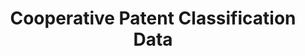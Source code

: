 ---
layout: default
bigquery: https://console.cloud.google.com/bigquery?p=patents-public-data&d=cpc&page=dataset
citation: '“Cooperative Patent Classification” by the EPO and USPTO, for public use. '
contributors: EPO, USPTO
cost: None
description: Cooperative Patent Classification Data contains the scheme and definitions
  of the Cooperative Patent Classification system for classifying patent documents.
  The CPC is the result of a partnership between the EPO and the USPTO in their joint
  effort to develop a common, internationally compatible classification system for
  technical documents, in particular patent publications, which will be used by both
  offices in the patent granting process
documentation: https://www.cooperativepatentclassification.org/cpcSchemeAndDefinitions
last_edit: 04/06/2022, 15:47:12
location: https://www.cooperativepatentclassification.org/index
maintained_by: USPTO, EPO
schema_fields:
- notAllocatable
- residual_references
- glossary
- informativeReferences
- additional_only
- synonyms
- title_part
- breakdownCode
- title_full
- limiting_references
- applicationReferences
- ipcConcordant
- level
- application_references
- symbol
- breakdown_code
- not_allocatable
- ipc_concordant
- informative_references
- limitingReferences
- residualReferences
- status
- children
- child_groups
- definition
- titleFull
- childGroups
- titlePart
- date_revised
- parents
- sizeCache
- dateRevised
shortname: cooperative_patent_classification
tags:
- patents
- science
title: Cooperative Patent Classification Data
uuid: 984374a7-16e9-4b35-9445-458daceb01bf
---